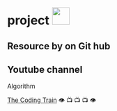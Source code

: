 # project   <img src="https://user-images.githubusercontent.com/10919051/178402698-b81b894c-6836-4da1-b465-6377594629e2.png" width="40" height="40">


## Resource by []() on Git hub  

## Youtube channel   

Algorithm

[The Coding Train](https://www.youtube.com/watch?v=GTWrWM1UsnA&list=RDCMUCvjgXvBlbQiydffZU7m1_aw&start_radio=1) 👁️ 📺 📺 📺 👁️

